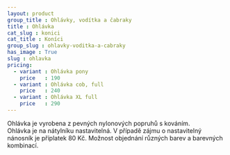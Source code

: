 ```yaml
---
layout: product
group_title : Ohlávky, vodítka a čabraky
title : Ohlávka
cat_slug : konici
cat_title : Koníci
group_slug : ohlavky-voditka-a-cabraky
has_image : True
slug : ohlavka
pricing:
  - variant : Ohlávka pony
    price   : 190
  - variant : Ohlávka cob, full
    price   : 240
  - variant : Ohlávka XL full
    price   : 290
---
```


Ohlávka je vyrobena z pevných nylonových popruhů s kováním.  
Ohlávka je na nátylníku nastavitelná.
V případě zájmu o nastavitelný nánosník je příplatek 80&nbsp;Kč.
Možnost objednání různých barev a barevných kombinací.

